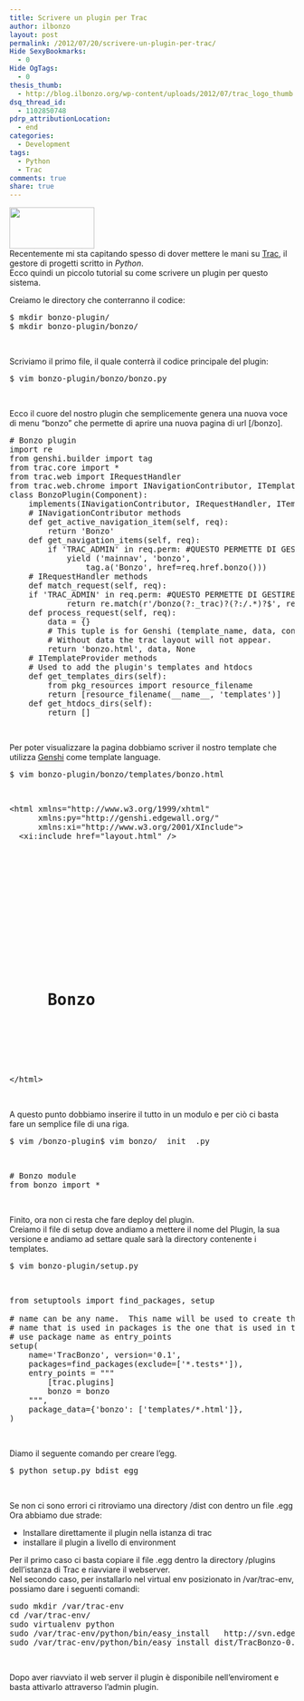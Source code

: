 ```yaml
---
title: Scrivere un plugin per Trac
author: ilbonzo
layout: post
permalink: /2012/07/20/scrivere-un-plugin-per-trac/
Hide SexyBookmarks:
  - 0
Hide OgTags:
  - 0
thesis_thumb:
  - http://blog.ilbonzo.org/wp-content/uploads/2012/07/trac_logo_thumb.png
dsq_thread_id:
  - 1102850748
pdrp_attributionLocation:
  - end
categories:
  - Development
tags:
  - Python
  - Trac
comments: true
share: true
---
```

[<img src="http://magni.me/wp-content/uploads/2012/07/trac_logo-150x73.png" alt="" title="trac_logo" width="150" height="73" class="aligncenter size-thumbnail wp-image-659" />][1]  
Recentemente mi sta capitando spesso di dover mettere le mani su <a href="http://trac.edgewall.org/" title="Trac Project Management"  target="_blank">Trac</a>, il gestore di progetti scritto in *Python*.  
Ecco quindi un piccolo tutorial su come scrivere un plugin per questo sistema.

Creiamo le directory che conterranno il codice:

<pre class="brush:bash">$ mkdir bonzo-plugin/
$ mkdir bonzo-plugin/bonzo/
</pre>

&nbsp;

Scriviamo il primo file, il quale conterrà il codice principale del plugin:

<pre class="brush:bash">$ vim bonzo-plugin/bonzo/bonzo.py</pre>

&nbsp;

Ecco il cuore del nostro plugin che semplicemente genera una nuova voce di menu &#8220;bonzo&#8221; che permette di aprire una nuova pagina di url [/bonzo].

<pre class="brush:python"># Bonzo plugin
import re
from genshi.builder import tag
from trac.core import *
from trac.web import IRequestHandler
from trac.web.chrome import INavigationContributor, ITemplateProvider
class BonzoPlugin(Component):
    implements(INavigationContributor, IRequestHandler, ITemplateProvider)
    # INavigationContributor methods
    def get_active_navigation_item(self, req):
        return 'Bonzo'
    def get_navigation_items(self, req):
        if 'TRAC_ADMIN' in req.perm: #QUESTO PERMETTE DI GESTIRE I PERMESSI DI QUESTO MENU
            yield ('mainnav', 'bonzo',
                tag.a('Bonzo', href=req.href.bonzo()))
    # IRequestHandler methods
    def match_request(self, req):
	if 'TRAC_ADMIN' in req.perm: #QUESTO PERMETTE DI GESTIRE I PERMESSI DI QUESTa pagina
        	return re.match(r'/bonzo(?:_trac)?(?:/.*)?$', req.path_info)
    def process_request(self, req):
        data = {}
        # This tuple is for Genshi (template_name, data, content_type)
        # Without data the trac layout will not appear.
        return 'bonzo.html', data, None
    # ITemplateProvider methods
    # Used to add the plugin's templates and htdocs
    def get_templates_dirs(self):
        from pkg_resources import resource_filename
        return [resource_filename(__name__, 'templates')]
    def get_htdocs_dirs(self):
        return []
</pre>

&nbsp;

Per poter visualizzare la pagina dobbiamo scriver il nostro template che utilizza <a href="http://genshi.edgewall.org/" title="Genshi template languige" target="_blank">Genshi</a> come template language.

<pre class="brush:bash">$ vim bonzo-plugin/bonzo/templates/bonzo.html</pre>

&nbsp;

<pre class="brush:php">
&lt;html xmlns="http://www.w3.org/1999/xhtml"
      xmlns:py="http://genshi.edgewall.org/"
      xmlns:xi="http://www.w3.org/2001/XInclude">
  &lt;xi:include href="layout.html" />



    <div id="ctxtnav" class="nav">

</div>



<div id="content" class="helloworld">
  <h1>
    Bonzo
  </h1>

</div>

&lt;/html>
</pre>

&nbsp;

A questo punto dobbiamo inserire il tutto in un modulo e per ciò ci basta fare un semplice file di una riga.

<pre class="brush:bash">$ vim /bonzo-plugin$ vim bonzo/__init__.py</pre>

&nbsp;

<pre class="brush:python"># Bonzo module
from bonzo import *
</pre>

&nbsp;

Finito, ora non ci resta che fare deploy del plugin.  
Creiamo il file di setup dove andiamo a mettere il nome del Plugin, la sua versione e andiamo ad settare quale sarà la directory contenente i templates.

<pre class="brush:bash">$ vim bonzo-plugin/setup.py </pre>

&nbsp;

<pre class="brush:python">from setuptools import find_packages, setup

# name can be any name.  This name will be used to create the .egg file.
# name that is used in packages is the one that is used in the trac.ini file.
# use package name as entry_points
setup(
    name='TracBonzo', version='0.1',
    packages=find_packages(exclude=['*.tests*']),
    entry_points = """
        [trac.plugins]
        bonzo = bonzo
    """,
    package_data={'bonzo': ['templates/*.html']},
)
</pre>

&nbsp;

Diamo il seguente comando per creare l&#8217;egg.

<pre class="brush:bash">$ python setup.py bdist_egg</pre>

&nbsp;

Se non ci sono errori ci ritroviamo una directory /dist con dentro un file .egg  
Ora abbiamo due strade:

*   Installare direttamente il plugin nella istanza di trac
*   installare il plugin a livello di environment

Per il primo caso ci basta copiare il file .egg dentro la directory /plugins dell&#8217;istanza di Trac e riavviare il webserver.  
Nel secondo caso, per installarlo nel virtual env posizionato in /var/trac-env, possiamo dare i seguenti comandi:

<pre class="brush:bash">sudo mkdir /var/trac-env
cd /var/trac-env/
sudo virtualenv python
sudo /var/trac-env/python/bin/easy_install   http://svn.edgewall.org/repos/trac/tags/trac-0.11
sudo /var/trac-env/python/bin/easy_install dist/TracBonzo-0.1-py2.6.egg</pre>

&nbsp;

Dopo aver riavviato il web server il plugin è disponibile nell&#8217;enviroment e basta attivarlo attraverso l&#8217;admin plugin.

<div class='kindleWidget kindleLight' >

</div>



 [1]: http://magni.me/wp-content/uploads/2012/07/trac_logo.png
